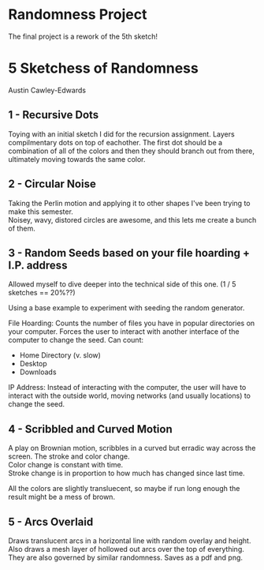# Randomness Project
The final project is a rework of the 5th sketch!


# 5 Sketchess of Randomness
Austin Cawley-Edwards  


## 1 - Recursive Dots
Toying with an initial sketch I did for the recursion assignment. Layers compilmentary dots on top of eachother. 
The first dot should be a combination of all of the colors and then they should branch out from there, ultimately moving towards the same color.  


## 2 - Circular Noise
Taking the Perlin motion and applying it to other shapes I've been trying to make this semester.  
Noisey, wavy, distored circles are awesome, and this lets me create a bunch of them.


## 3 - Random Seeds based on your file hoarding + I.P. address
Allowed myself to dive deeper into the technical side of this one. (1 / 5 sketches == 20%??)

Using a base example to experiment with seeding the random generator.  

File Hoarding:
Counts the number of files you have in popular directories on your computer. Forces the user to interact with another interface of the computer to change the seed.
Can count:
* Home Directory (v. slow)
* Desktop
* Downloads

IP Address:
Instead of interacting with the computer, the user will have to interact with the outside world, moving networks (and usually locations) to change the seed.


## 4 - Scribbled and Curved Motion
A play on Brownian motion, scribbles in a curved but erradic way across the screen. The stroke and color change.  
Color change is constant with time.  
Stroke change is in proportion to how much has changed since last time.  

All the colors are slightly transluecent, so maybe if run long enough the result might be a mess of brown. 


## 5 - Arcs Overlaid
Draws translucent arcs in a horizontal line with random overlay and height. 
Also draws a mesh layer of hollowed out arcs over the top of everything. They are also governed by similar randomness.
Saves as a pdf and png.
